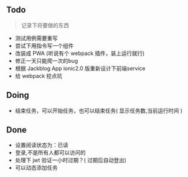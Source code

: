 ## Todo
> 记录下将要做的东西

* 测试用例需要重写
* 尝试下用指令写一个组件
* 改装成 PWA (听说有个 webpack 插件，装上运行就行)
* 修正一天只能爬一次的bug
* 根据 Jackblog App ionic2.0 版重新设计下前端service
* 给 webpack 挖点坑

## Doing
* 结束任务，可以开始任务，也可以结束任务( 显示任务数,当前运行时间 )

## Done
* 设置阅读状态为：已读
* 登录,不是所有人都可以访问的
* 处理下 jwt 验证一小时过期？( 过期后自动登出)
* 可以动态添加任务
